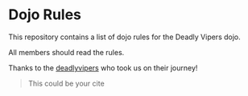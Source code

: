 Dojo Rules
==========

This repository contains a list of dojo rules for the Deadly Vipers dojo.

All members should read the rules.

Thanks to the [deadlyvipers]("https://github.com/deadlyvipers") who took us on their journey!

> This could be your cite
